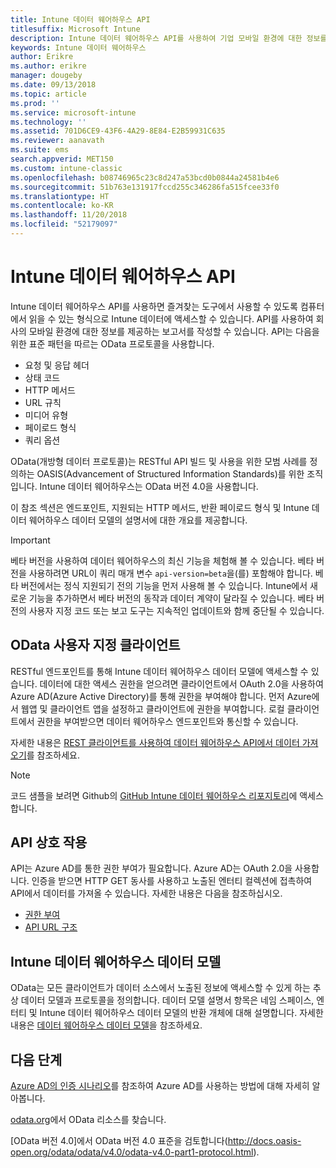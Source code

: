 ```yaml
---
title: Intune 데이터 웨어하우스 API
titlesuffix: Microsoft Intune
description: Intune 데이터 웨어하우스 API를 사용하여 기업 모바일 환경에 대한 정보를 제공하는 보고서를 빌드할 수 있습니다.
keywords: Intune 데이터 웨어하우스
author: Erikre
ms.author: erikre
manager: dougeby
ms.date: 09/13/2018
ms.topic: article
ms.prod: ''
ms.service: microsoft-intune
ms.technology: ''
ms.assetid: 701D6CE9-43F6-4A29-8E84-E2B59931C635
ms.reviewer: aanavath
ms.suite: ems
search.appverid: MET150
ms.custom: intune-classic
ms.openlocfilehash: b08746965c23c8d247a53bcd0b0844a24581b4e6
ms.sourcegitcommit: 51b763e131917fccd255c346286fa515fcee33f0
ms.translationtype: HT
ms.contentlocale: ko-KR
ms.lasthandoff: 11/20/2018
ms.locfileid: "52179097"
---
```

#  <a name="intune-data-warehouse-api"></a>Intune 데이터 웨어하우스 API

Intune 데이터 웨어하우스 API를 사용하면 즐겨찾는 도구에서 사용할 수 있도록 컴퓨터에서 읽을 수 있는 형식으로 Intune 데이터에 액세스할 수 있습니다. API를 사용하여 회사의 모바일 환경에 대한 정보를 제공하는 보고서를 작성할 수 있습니다. API는 다음을 위한 표준 패턴을 따르는 OData 프로토콜을 사용합니다.

  -   요청 및 응답 헤더
  -   상태 코드
  -   HTTP 메서드
  -   URL 규칙
  -   미디어 유형
  -   페이로드 형식
  -   쿼리 옵션

OData(개방형 데이터 프로토콜)는 RESTful API 빌드 및 사용을 위한 모범 사례를 정의하는 OASIS(Advancement of Structured Information Standards)를 위한 조직입니다. Intune 데이터 웨어하우스는 OData 버전 4.0을 사용합니다.

이 참조 섹션은 엔드포인트, 지원되는 HTTP 메서드, 반환 페이로드 형식 및 Intune 데이터 웨어하우스 데이터 모델의 설명서에 대한 개요를 제공합니다.

> [!Important]  
> 베타 버전을 사용하여 데이터 웨어하우스의 최신 기능을 체험해 볼 수 있습니다. 베타 버전을 사용하려면 URL이 쿼리 매개 변수 `api-version=beta`을(를) 포함해야 합니다. 베타 버전에서는 정식 지원되기 전의 기능을 먼저 사용해 볼 수 있습니다. Intune에서 새로운 기능을 추가하면서 베타 버전의 동작과 데이터 계약이 달라질 수 있습니다. 베타 버전의 사용자 지정 코드 또는 보고 도구는 지속적인 업데이트와 함께 중단될 수 있습니다. <!--If you experience problems with the beta service, follow [link to feedback process]() to report the issue or provide feedback.-->

## <a name="odata-custom-client"></a>OData 사용자 지정 클라이언트

RESTful 엔드포인트를 통해 Intune 데이터 웨어하우스 데이터 모델에 액세스할 수 있습니다. 데이터에 대한 액세스 권한을 얻으려면 클라이언트에서 OAuth 2.0을 사용하여 Azure AD(Azure Active Directory)를 통해 권한을 부여해야 합니다. 먼저 Azure에서 웹앱 및 클라이언트 앱을 설정하고 클라이언트에 권한을 부여합니다. 로컬 클라이언트에서 권한을 부여받으면 데이터 웨어하우스 엔드포인트와 통신할 수 있습니다.

자세한 내용은 [REST 클라이언트를 사용하여 데이터 웨어하우스 API에서 데이터 가져오기](reports-proc-data-rest.md)를 참조하세요.

> [!Note]  
> 코드 샘플을 보려면 Github의 [GitHub Intune 데이터 웨어하우스 리포지토리](https://github.com/Microsoft/Intune-Data-Warehouse)에 액세스합니다.

## <a name="interacting-with-the-api"></a>API 상호 작용

API는 Azure AD를 통한 권한 부여가 필요합니다. Azure AD는 OAuth 2.0을 사용합니다. 인증을 받으면 HTTP GET 동사를 사용하고 노출된 엔터티 컬렉션에 접촉하여 API에서 데이터를 가져올 수 있습니다. 자세한 내용은 다음을 참조하십시오.

 -  [권한 부여](reports-api-url.md)
 -  [API URL 구조](reports-api-url.md)

## <a name="intune-data-warehouse-data-model"></a>Intune 데이터 웨어하우스 데이터 모델

OData는 모든 클라이언트가 데이터 소스에서 노출된 정보에 액세스할 수 있게 하는 추상 데이터 모델과 프로토콜을 정의합니다. 데이터 모델 설명서 항목은 네임 스페이스, 엔터티 및 Intune 데이터 웨어하우스 데이터 모델의 반환 개체에 대해 설명합니다. 자세한 내용은 [데이터 웨어하우스 데이터 모델](reports-ref-data-model.md)을 참조하세요.

## <a name="next-steps"></a>다음 단계

[Azure AD의 인증 시나리오](https://docs.microsoft.com/azure/active-directory/develop/active-directory-authentication-scenarios)를 참조하여 Azure AD를 사용하는 방법에 대해 자세히 알아봅니다.

[odata.org](http://www.odata.org)에서 OData 리소스를 찾습니다.
  
[OData 버전 4.0]에서 OData 버전 4.0 표준을 검토합니다(http://docs.oasis-open.org/odata/odata/v4.0/odata-v4.0-part1-protocol.html).  
